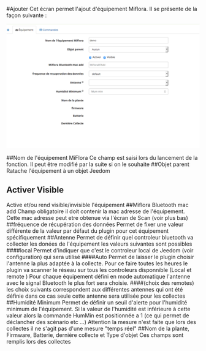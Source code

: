 #Ajouter
Cet écran permet l'ajout d'équipement Miflora. Il se présente de la façon suivante :

![remote1](../images/MiFlora_ajouter.png)

##Nom de l'équipement MiFlora
Ce champ est saisi lors du lancement de la fonction. Il peut être modifié par la suite si on le souhaite 
##Objet parent
Ratache l'équipement à un objet Jeedom
## Activer Visible
Active et/ou rend visible/invisible l'équipement
##Miflora Bluetooth mac add
Champ obligatoire il doit contenir la mac adresse de l'équipement.
Cette mac adresse peut etre obtenue via l'écran de Scan (voir plus bas)
##fréquence de récupération des données 
Permet de fixer une valeur différente de la valeur par défaut du plugin pour cet équipement spécifiquement
##Antenne
Permet de définir quel controleur bluetooth va collecter les donées de l'équipement 
les valeurs suivantes sont possibles
####local
Permet d'indiquer que c'est le controleur local de Jeedom (voir configuration) qui sera utilisé
####Auto
Permet de laisser le plugin choisir l'antenne la plus adaptée à la collecte.
Pour ce faire toutes les heures le plugin va scanner le réseau sur tous les controleurs disponnible (Local et remote )
Pour chaque équipement défini en mode automatique l'antenne avec le signal Bluetooth le plus fort sera choisie.
####(choix des remotes)
les choix suivants correspondent aux différentes antennes qui ont été définie dans ce cas seule cette antenne sera utilisée pour les collectes 
##Humidité Minimum
Permet de définir un seuil d'alerte pour l'humidité minimum de l'équipement.
Si la valeur de l'humidité est inférieure à cette valeur alors la commande HumMin est positionnée a 1 (ce qui permet de déclancher des scénario etc ...)
Attention la mesure n'est faite que lors des collectes il ne s'agit pas d'une mesure "temps réel" 
##Nom de la plante, Firmware, Batterie, dernière collecte et Type d'objet
Ces champs sont remplis lors des collectes 
